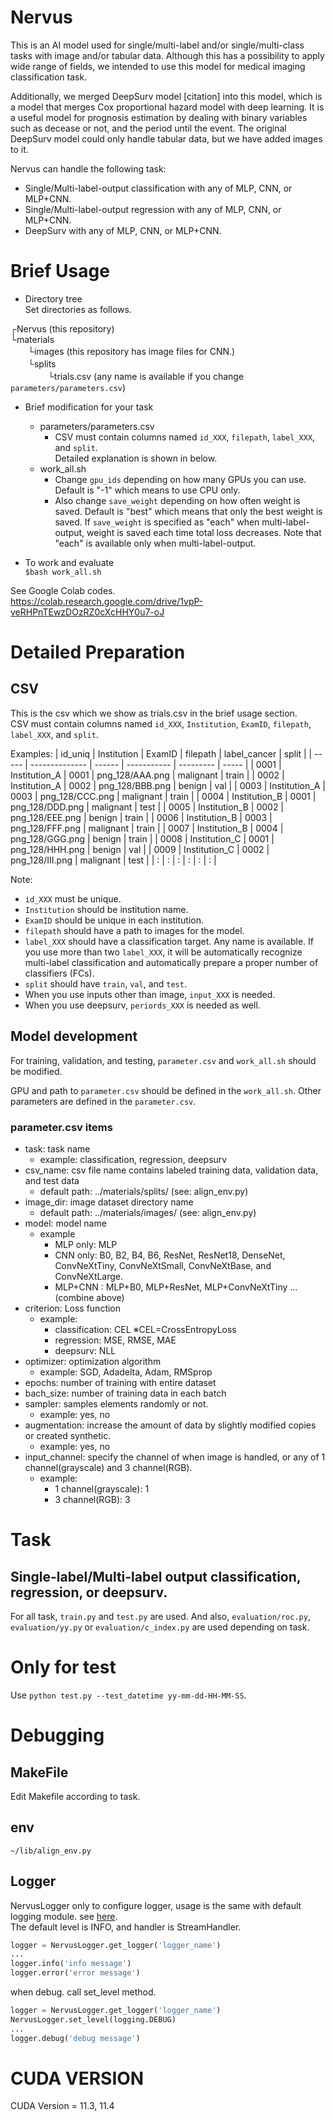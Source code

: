 # Nervus
This is an AI model used for single/multi-label and/or single/multi-class tasks with image and/or tabular data.
Although this has a possibility to apply wide range of fields, we intended to use this model for medical imaging classification task.

Additionally, we merged DeepSurv model [citation] into this model, which is a model that merges Cox proportional hazard model with deep learning. It is a useful model for prognosis estimation by dealing with binary variables such as decease or not, and the period until the event. The original DeepSurv model could only handle tabular data, but we have added images to it.  

Nervus can handle the following task:
- Single/Multi-label-output classification with any of MLP, CNN, or MLP+CNN.
- Single/Multi-label-output regression with any of MLP, CNN, or MLP+CNN.
- DeepSurv with any of MLP, CNN, or MLP+CNN.

# Brief Usage
- Directory tree  
Set directories as follows.  

┌Nervus (this repository)  
└materials   
　　└images (this repository has image files for CNN.)  
　　└splits  
　　　　 └trials.csv (any name is available if you change `parameters/parameters.csv`)

- Brief modification for your task
  - parameters/parameters.csv  
    - CSV must contain columns named `id_XXX`, `filepath`, `label_XXX`, and `split`.  
    Detailed explanation is shown in below.
  - work_all.sh  
    - Change `gpu_ids` depending on how many GPUs you can use. Default is "-1" which means to use CPU only.
    - Also change `save_weight` depending on how often weight is saved. Default is "best" which means that only the best weight is saved. If `save_weight` is specified as "each" when multi-label-output, weight is saved each time total loss decreases. Note that "each" is available only when multi-label-output.


- To work and evaluate  
`$bash work_all.sh`

See Google Colab codes.  
https://colab.research.google.com/drive/1vpP-veRHPnTEwzDOzRZ0cXcHHY0u7-oJ

# Detailed Preparation
## CSV
This is the csv which we show as trials.csv in the brief usage section.  
CSV must contain columns named `id_XXX`, `Institution`, `ExamID`, `filepath`, `label_XXX`, and `split`.

Examples:
| id_uniq | Institution    | ExamID | filepath        | label_cancer | split |
| -----   | -------------- | ------ | -----------     | ---------    | ----- |
| 0001    | Institution_A  | 0001   | png_128/AAA.png | malignant    | train |
| 0002    | Institution_A  | 0002   | png_128/BBB.png | benign       | val   |
| 0003    | Institution_A  | 0003   | png_128/CCC.png | malignant    | train |
| 0004    | Institution_B  | 0001   | png_128/DDD.png | malignant    | test  |
| 0005    | Institution_B  | 0002   | png_128/EEE.png | benign       | train |
| 0006    | Institution_B  | 0003   | png_128/FFF.png | malignant    | train |
| 0007    | Institution_B  | 0004   | png_128/GGG.png | benign       | train |
| 0008    | Institution_C  | 0001   | png_128/HHH.png | benign       | val   |
| 0009    | Institution_C  | 0002   | png_128/III.png | malignant    | test  |
| :       | :              | :      | :               | :            | :     |

Note:
- `id_XXX` must be unique.
- `Institution` should be institution name.
- `ExamID` should be unique in each institution.
- `filepath` should have a path to images for the model.
- `label_XXX` should have a classification target. Any name is available. If you use more than two `label_XXX`, it will be automatically recognize multi-label classification and automatically prepare a proper number of classifiers (FCs). 
- `split` should have `train`, `val`, and `test`.
- When you use inputs other than image, `input_XXX` is needed. 
- When you use deepsurv, `periords_XXX` is needed as well.

## Model development
For training, validation, and testing, `parameter.csv` and `work_all.sh` should be modified.

GPU and path to `parameter.csv` should be defined in the `work_all.sh`.
Other parameters are defined in the `parameter.csv`. 

### parameter.csv items
- task: task name
  - example: classification, regression, deepsurv
- csv_name: csv file name contains labeled training data, validation data, and test data
  - default path: ../materials/splits/ (see: align_env.py)
- image_dir: image dataset directory name
  - default path: ../materials/images/ (see: align_env.py)
- model: model name
  - example
    - MLP only: MLP
    - CNN only: B0, B2, B4, B6, ResNet, ResNet18, DenseNet, ConvNeXtTiny, ConvNeXtSmall, ConvNeXtBase, and ConvNeXtLarge.
    - MLP+CNN : MLP+B0, MLP+ResNet, MLP+ConvNeXtTiny ... (combine above)
- criterion: Loss function
  - example: 
    - classification: CEL ※CEL=CrossEntropyLoss
    - regression: MSE, RMSE, MAE
    - deepsurv: NLL
- optimizer: optimization algorithm
  - example: SGD, Adadelta, Adam, RMSprop
- epochs: number of training with entire dataset 
- bach_size: number of training data in each batch
- sampler: samples elements randomly or not.
  - example: yes, no
- augmentation: increase the amount of data by slightly modified copies or created synthetic.
  - example: yes, no
- input_channel: specify the channel of when image is handled, or any of 1 channel(grayscale) and 3 channel(RGB).
  - example:
    - 1 channel(grayscale): 1
    - 3 channel(RGB): 3

# Task
## Single-label/Multi-label output classification, regression, or deepsurv.
For all task, `train.py` and `test.py` are used. And also, `evaluation/roc.py`, `evaluation/yy.py` or `evaluation/c_index.py` are used depending on task.

# Only for test
Use `python test.py --test_datetime yy-mm-dd-HH-MM-SS`.


# Debugging
## MakeFile
Edit Makefile according to task.

## env
`~/lib/align_env.py`

## Logger
NervusLogger
only to configure logger, usage is the same with default logging module. see [here](https://docs.python.org/3/howto/logging.html).  
The default level is INFO, and handler is StreamHandler.
```py
logger = NervusLogger.get_logger('logger_name')
...
logger.info('info message')
logger.error('error message')
```
when debug. call set_level method.
```py
logger = NervusLogger.get_logger('logger_name')
NervusLogger.set_level(logging.DEBUG)
...
logger.debug('debug message')
```
# CUDA VERSION
CUDA Version = 11.3, 11.4
